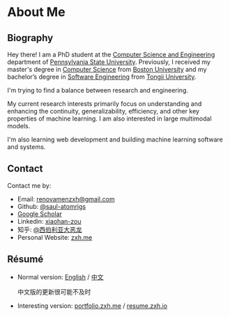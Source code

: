 # About Me

## Biography

Hey there! I am a PhD student at the [Computer Science and Engineering](https://www.eecs.psu.edu/) department of [Pennsylvania State University](https://www.psu.edu/). Previously, I received my master's degree in [Computer Science](https://www.bu.edu/cs/) from [Boston University](https://www.bu.edu/) and my bachelor’s degree in [Software Engineering](http://sse.tongji.edu.cn/) from [Tongji University](https://www.tongji.edu.cn/).

I'm trying to find a balance between research and engineering.

My current research interests primarily focus on understanding and enhancing the continuity, generalizability, efficiency, and other key properties of machine learning. I am also interested in large multimodal models.

I'm also learning web development and building machine learning software and systems.

## Contact

Contact me by:

- Email: [renovamenzxh@gmail.com](mailto:renovamenzxh@gmail.com)
- Github: [@saul-atomrigs](https://github.com/Renovamen)
- [Google Scholar](https://scholar.google.com/citations?user=RuW6xgMAAAAJ)
- Linkedin: [xiaohan-zou](https://www.linkedin.com/in/xiaohan-zou)
- 知乎: [@西伯利亚大恶龙](https://www.zhihu.com/people/chao-neng-gui-su)
- Personal Website: [zxh.me](https://zxh.me)

## Résumé

- Normal version: [English](https://zxh.me/files/cv/en.pdf) / [中文](https://zxh.me/files/cv/cn.pdf)

  中文版的更新很可能不及时

- Interesting version: [portfolio.zxh.me](https://portfolio.zxh.me) / [resume.zxh.io](https://resume.zxh.io)
